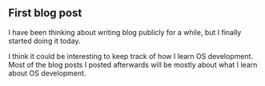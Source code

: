 ## First blog post

I have been thinking about writing blog publicly for a while, but I finally
started doing it today.

I think it could be interesting to keep track of how I learn OS development.
Most of the blog posts I posted afterwards will be mostly about what I learn
about OS development.

